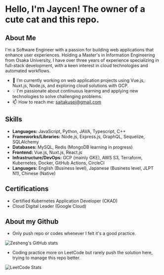 # Hello, I'm Jaycen! The owner of a cute cat and this repo.

## About Me
I'm a Software Engineer with a passion for building web applications that enhance user experiences. Holding a Master's in Information Engineering from Osaka University, I have over three years of experience specializing in full-stack development, with a keen interest in cloud technologies and automated workflows.

- 🌱 I’m currently working on web application projects using Vue.js, Nuxt.js, Node.js, and exploring cloud solutions with GCP.
- 💡 I'm passionate about continuous learning and applying new technologies to solve challenging problems.
- 📫 How to reach me: [saitakusei@gmail.com](mailto:saitakusei@gmail.com)

## Skills
- **Languages:** JavaScript, Python, JAVA, Typescript, C++
- **Frameworks/Libraries:** Node.js, Express.js, GraphQL, Sequelize, SQLAlchemy
- **Databases:** MySQL, Redis (MongoDB learning in progress)
- **Frontend:** Vue.js, Nuxt.js, React.js
- **Infrastructure/DevOps:** GCP (mainly GKE), AWS S3, Terraform, Kubernetes, Docker, GitHub Actions, CircleCI
- **Languages:** English (Business level), Japanese (Business level, JLPT N1), Chinese (Native)

## Certifications
- Certified Kubernetes Application Developer (CKAD)
- Cloud Digital Leader (Google Cloud)

## About my Github
- Only push repo or codes whenever I felt it's a good practice.

![Zesheng's GitHub stats](https://github-readme-stats.vercel.app/api?username=Takusei&show_icons=true&theme=radical)

- Coding practice more on LeetCode but rarely push the solution here, trying to manage this repo better.

![LeetCode Stats](https://leetcard.jacoblin.cool/takusei?theme=dark&font=Mulish&ext=heatmap)

